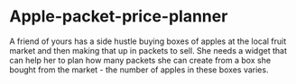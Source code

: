 # Apple-packet-price-planner

A friend of yours has a side hustle buying boxes of apples at the local fruit market and then making that up in packets to sell. She needs a widget that can help her to plan how many packets she can create from a box she bought from the market - the number of apples in these boxes varies.
